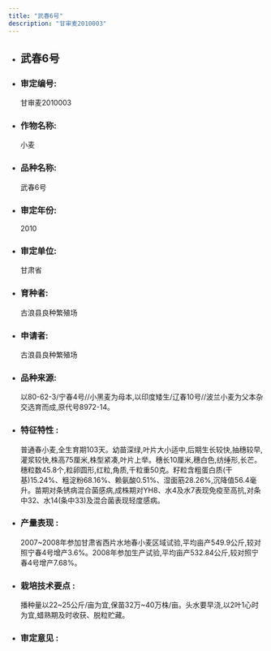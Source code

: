 ```yaml
---
title: "武春6号"
description: "甘审麦2010003"
---
```

* ## 武春6号
* ###  审定编号:  
   甘审麦2010003

*  ### 作物名称:  
   小麦

*   ###  品种名称: 
    武春6号

*   ### 审定年份: 
    2010

*   ### 审定单位:  
    甘肃省

*   ### 育种者:  
    古浪县良种繁殖场

*   ### 申请者:  
    古浪县良种繁殖场

*   ### 品种来源:  
    以80-62-3/宁春4号//小黑麦为母本,以印度矮生/辽春10号//波兰小麦为父本杂交选育而成,原代号8972-14。

*   ### 特征特性 : 
    普通春小麦,全生育期103天。幼苗深绿,叶片大小适中,后期生长较快,抽穗较早,灌浆较快,株高75厘米,株型紧凑,叶片上举。穗长10厘米,穗白色,纺缍形,长芒。穗粒数45.8个,粒卵圆形,红粒,角质,千粒重50克。籽粒含粗蛋白质(干基)15.24%、粗淀粉68.16%、赖氨酸0.51%、湿面筋28.26%,沉降值56.4毫升。苗期对条锈病混合菌感病,成株期对YH8、水4及水7表现免疫至高抗,对条中32、水14(条中33)及混合菌表现轻度感病。

*   ### 产量表现 : 
    2007~2008年参加甘肃省西片水地春小麦区域试验,平均亩产549.9公斤,较对照宁春4号增产3.6%。2008年参加生产试验,平均亩产532.84公斤,较对照宁春4号增产7.68%。

*   ### 栽培技术要点 : 
    播种量以22~25公斤/亩为宜,保苗32万~40万株/亩。头水要早浇,以2叶1心时为宜,蜡熟期及时收获、脱粒贮藏。

*   ### 审定意见 : 
    
